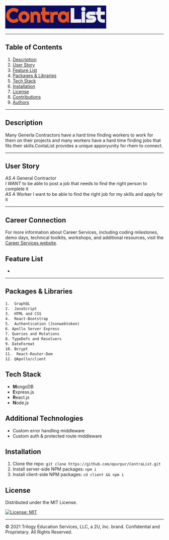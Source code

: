 ![Image](client/public/logo1.jpg)

---

## **Table of Contents**

1. [Description](#Description)
1. [User Story](#User-Story)
1. [Feature List](#Feature-List)
1. [Packages & Libraries](#Packages-&-Libraries)
1. [Tech Stack](#Tech-Stack)
1. [Installation](#Installation)
1. [License](#License)
1. [Contributions](#Contributions)
1. [Authors](#Authors)

---

## **Description**

Many Generla Contractors have a hard time finding workers to work for them on their projects and many workers have a hard time finding jobs that fits their skills.ContaList provides a unique apporyunity for rhem to connect.

---
## **User Story**

_AS A_ General Contractor <br />
_I WANT_ to be able to post a job that needs to find the right person to complete it <br />
_AS A_ Worker I want to be able to find the right job for my skills and apply for it 


---

## Career Connection

For more information about Career Services, including coding milestones, demo days, technical toolkits, workshops, and additional resources, visit the [Career Services website](https://mycareerspot.org/).

## **Feature List**

- 

---

## Packages & Libraries
```
1.  GraphQL
2.  JavaScript
3.  HTML and CSS
4.  React-Bootstrap
5.  Authentication (Jsonwebtoken)
6. Apollo Server Express
7. Queries and Mutations
8. TypeDefs and Resolvers
9. DateFormat
10. Bcrypt
11.  React-Router-Dom
12. @Apollo/client
```
## **Tech Stack**

- **M**ongoDB
- **E**xpress.js
- **R**eact.js
- **N**ode.js


## Additional Technologies
- Custom error handling middleware
- Custom auth & protected route middleware

## **Installation**

1. Clone the repo: `git clone https://github.com/epurpur/ContraList.git `
2. Install server-side NPM packages: `npm i`
3. Install client-side NPM packages: `cd client && npm i`

## **License**

Distributed under the MIT License.

[![License: MIT](https://img.shields.io/badge/License-MIT-yellow.svg)](https://opensource.org/licenses/MIT)

---
© 2021 Trilogy Education Services, LLC, a 2U, Inc. brand. Confidential and Proprietary. All Rights Reserved.
